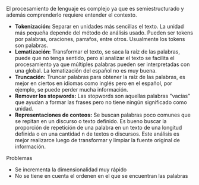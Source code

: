 El procesamiento de lenguaje es complejo ya que es semiestructurado y además comprenderlo requiere entender el contexto.

- **Tokenización:** Separar en unidades más sencillas el texto. La unidad más pequeña depende del método de análisis usado. Pueden ser tokens por palabras, oraciones, parrafos, entre otros. Usualmente los tokens son palabras.
- **Lematización:** Transformar el texto, se saca la raíz de las palabras, puede que no tenga sentido, pero al analizar el texto se facilita el procesamiento ya que múltiples palabras pueden ser interpretadas con una global. La lematización del español no es muy buena.
- **Truncación:** Truncar palabras para obtener la raíz de las palabras, es mejor en ciertos en idiomas como inglés pero en el español, por ejemplo, se puede perder mucha información.
- **Remover los stopwords:** Las stopwords son aquellas palabras "vacías" que ayudan a formar las frases pero no tiene ningún significado como unidad.
- **Representaciones de conteos:** Se buscan palabras poco comunes que se repitan en un discurso o texto definido. Es bueno buscar la proporción de repetición de una palabra en un texto de una longitud definida o en una cantidad n de textos o discursos. Este análisis es mejor realizarce luego de transformar y limpiar la fuente original de información.

Problemas
- Se incrementa la dimensionalidad muy rápido
- No se tiene en cuenta el ordenen en el que se encuentran las palabras